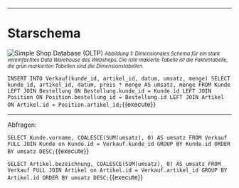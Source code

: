 ___
# Starschema

 ![Simple Shop Database (OLTP)](olap_simple_shop_database.svg)
<i style="font-size: 80%">Abbildung 1: Dimensionales Schema für ein stark vereinfachtes Data Warehouse des Webshops. Die rote makierte Tabelle ist die Faktentabelle, die grün markierten Tabellen sind die Dimensionstabellen.</i>

`INSERT INTO Verkauf(kunde_id, artikel_id, datum, umsatz, menge)
SELECT kunde_id, artikel_id, datum, preis * menge AS umsatz, menge FROM Kunde
LEFT JOIN Bestellung ON Bestellung.kunde_id = Kunde.id
LEFT JOIN Position ON Position.bestellung_id = Bestellung.id
LEFT JOIN Artikel ON Artikel.id = Position.artikel_id;`{{execute}}

---

Abfragen:

`SELECT Kunde.vorname, COALESCE(SUM(umsatz), 0) AS umsatz FROM Verkauf
FULL JOIN Kunde on Kunde.id = Verkauf.kunde_id
GROUP BY Kunde.id
ORDER BY umsatz DESC;`{{execute}}

`SELECT Artikel.bezeichnung, COALESCE(SUM(umsatz), 0) AS umsatz FROM Verkauf
FULL JOIN Artikel on Artikel.id = Verkauf.artikel_id
GROUP BY Artikel.id
ORDER BY umsatz DESC;`{{execute}}